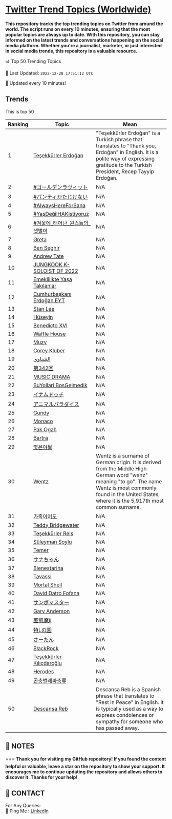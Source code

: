 [Twitter Trend Topics (Worldwide)](https://github.com/ErcinDedeoglu/Twitter-Trend-Topics)
==========

**This repository tracks the top trending topics on Twitter from around the world. 
The script runs on every 10 minutes, ensuring that the most popular topics are always up to date. 
With this repository, you can stay informed on the latest trends and conversations happening on the social media platform. 
Whether you're a journalist, marketer, or just interested in social media trends, this repository is a valuable resource.**


📊 Top 50 Trending Topics

📆 Last Updated: `2022-12-28 17:51:12 UTC`

🔧 Updated every 10 minutes!


## Trends

This is top 50

| Ranking | Topic | Mean |
| ------- | ------------ | ------------ |
| 1 | [Teşekkürler Erdoğan](http://twitter.com/search?q=Te%c5%9fekk%c3%bcrler+Erdo%c4%9fan) | "Teşekkürler Erdoğan" is a Turkish phrase that translates to "Thank you, Erdoğan" in English. It is a polite way of expressing gratitude to the Turkish President, Recep Tayyip Erdoğan. |
| 2 | [#ゴールデンラヴィット](http://twitter.com/search?q=%23%e3%82%b4%e3%83%bc%e3%83%ab%e3%83%87%e3%83%b3%e3%83%a9%e3%83%b4%e3%82%a3%e3%83%83%e3%83%88) | N/A |
| 3 | [#パンティかたじけない](http://twitter.com/search?q=%23%e3%83%91%e3%83%b3%e3%83%86%e3%82%a3%e3%81%8b%e3%81%9f%e3%81%98%e3%81%91%e3%81%aa%e3%81%84) | N/A |
| 4 | [#AlwaysHereForSana](http://twitter.com/search?q=%23AlwaysHereForSana) | N/A |
| 5 | [#YaşDeğilHAKistiyoruz](http://twitter.com/search?q=%23Ya%c5%9fDe%c4%9filHAKistiyoruz) | N/A |
| 6 | [#겨울에_태어난_원스들의_샛별이](http://twitter.com/search?q=%23%ea%b2%a8%ec%9a%b8%ec%97%90_%ed%83%9c%ec%96%b4%eb%82%9c_%ec%9b%90%ec%8a%a4%eb%93%a4%ec%9d%98_%ec%83%9b%eb%b3%84%ec%9d%b4) | N/A |
| 7 | [Greta](http://twitter.com/search?q=Greta) | N/A |
| 8 | [Ben Seghir](http://twitter.com/search?q=Ben+Seghir) | N/A |
| 9 | [Andrew Tate](http://twitter.com/search?q=Andrew+Tate) | N/A |
| 10 | [JUNGKOOK K-SOLOIST OF 2022](http://twitter.com/search?q=JUNGKOOK+K-SOLOIST+OF+2022) | N/A |
| 11 | [Emeklilikte Yaşa Takılanlar](http://twitter.com/search?q=Emeklilikte+Ya%c5%9fa+Tak%c4%b1lanlar) | N/A |
| 12 | [Cumhurbaşkanı Erdoğan EYT](http://twitter.com/search?q=Cumhurba%c5%9fkan%c4%b1+Erdo%c4%9fan+EYT) | N/A |
| 13 | [Stan Lee](http://twitter.com/search?q=Stan+Lee) | N/A |
| 14 | [Hüseyin](http://twitter.com/search?q=H%c3%bcseyin) | N/A |
| 15 | [Benedicto XVI](http://twitter.com/search?q=Benedicto+XVI) | N/A |
| 16 | [Waffle House](http://twitter.com/search?q=Waffle+House) | N/A |
| 17 | [Muzy](http://twitter.com/search?q=Muzy) | N/A |
| 18 | [Corey Kluber](http://twitter.com/search?q=Corey+Kluber) | N/A |
| 19 | [الشناوي](http://twitter.com/search?q=%d8%a7%d9%84%d8%b4%d9%86%d8%a7%d9%88%d9%8a) | N/A |
| 20 | [第342回](http://twitter.com/search?q=%e7%ac%ac342%e5%9b%9e) | N/A |
| 21 | [MUSIC DRAMA](http://twitter.com/search?q=MUSIC+DRAMA) | N/A |
| 22 | [BuYollari BosGelmedik](http://twitter.com/search?q=BuYollari+BosGelmedik) | N/A |
| 23 | [イナムドゥチ](http://twitter.com/search?q=%e3%82%a4%e3%83%8a%e3%83%a0%e3%83%89%e3%82%a5%e3%83%81) | N/A |
| 24 | [アニマルパラダイス](http://twitter.com/search?q=%e3%82%a2%e3%83%8b%e3%83%9e%e3%83%ab%e3%83%91%e3%83%a9%e3%83%80%e3%82%a4%e3%82%b9) | N/A |
| 25 | [Gundy](http://twitter.com/search?q=Gundy) | N/A |
| 26 | [Monaco](http://twitter.com/search?q=Monaco) | N/A |
| 27 | [Pak Ogah](http://twitter.com/search?q=Pak+Ogah) | N/A |
| 28 | [Bartra](http://twitter.com/search?q=Bartra) | N/A |
| 29 | [빻은야짤](http://twitter.com/search?q=%eb%b9%bb%ec%9d%80%ec%95%bc%ec%a7%a4) | N/A |
| 30 | [Wentz](http://twitter.com/search?q=Wentz) | Wentz is a surname of German origin. It is derived from the Middle High German word "wenz" meaning "to go". The name Wentz is most commonly found in the United States, where it is the 5,917th most common surname. |
| 31 | [가족이어도](http://twitter.com/search?q=%ea%b0%80%ec%a1%b1%ec%9d%b4%ec%96%b4%eb%8f%84) | N/A |
| 32 | [Teddy Bridgewater](http://twitter.com/search?q=Teddy+Bridgewater) | N/A |
| 33 | [Teşekkürler Reis](http://twitter.com/search?q=Te%c5%9fekk%c3%bcrler+Reis) | N/A |
| 34 | [Süleyman Soylu](http://twitter.com/search?q=S%c3%bcleyman+Soylu) | N/A |
| 35 | [Temer](http://twitter.com/search?q=Temer) | N/A |
| 36 | [サナちゃん](http://twitter.com/search?q=%e3%82%b5%e3%83%8a%e3%81%a1%e3%82%83%e3%82%93) | N/A |
| 37 | [Bienestarina](http://twitter.com/search?q=Bienestarina) | N/A |
| 38 | [Tavassi](http://twitter.com/search?q=Tavassi) | N/A |
| 39 | [Mortal Shell](http://twitter.com/search?q=Mortal+Shell) | N/A |
| 40 | [David Datro Fofana](http://twitter.com/search?q=David+Datro+Fofana) | N/A |
| 41 | [サンボマスター](http://twitter.com/search?q=%e3%82%b5%e3%83%b3%e3%83%9c%e3%83%9e%e3%82%b9%e3%82%bf%e3%83%bc) | N/A |
| 42 | [Gary Anderson](http://twitter.com/search?q=Gary+Anderson) | N/A |
| 43 | [聖飢魔II](http://twitter.com/search?q=%e8%81%96%e9%a3%a2%e9%ad%94II) | N/A |
| 44 | [特Lの園](http://twitter.com/search?q=%e7%89%b9L%e3%81%ae%e5%9c%92) | N/A |
| 45 | [さーたん](http://twitter.com/search?q=%e3%81%95%e3%83%bc%e3%81%9f%e3%82%93) | N/A |
| 46 | [BlackRock](http://twitter.com/search?q=BlackRock) | N/A |
| 47 | [Teşekkürler Kılıçdaroğlu](http://twitter.com/search?q=Te%c5%9fekk%c3%bcrler+K%c4%b1l%c4%b1%c3%a7daro%c4%9flu) | N/A |
| 48 | [Herodes](http://twitter.com/search?q=Herodes) | N/A |
| 49 | [곤충벌레파충류](http://twitter.com/search?q=%ea%b3%a4%ec%b6%a9%eb%b2%8c%eb%a0%88%ed%8c%8c%ec%b6%a9%eb%a5%98) | N/A |
| 50 | [Descansa Reb](http://twitter.com/search?q=Descansa+Reb) | Descansa Reb is a Spanish phrase that translates to "Rest in Peace" in English. It is typically used as a way to express condolences or sympathy for someone who has passed away. |




## 📝 NOTES

⭐⭐⭐ **Thank you for visiting my GitHub repository! If you found the content helpful or valuable, leave a star on the repository to show your support. It encourages me to continue updating the repository and allows others to discover it. Thanks for your help!**

## 📨 CONTACT

 For Any Queries:  
            🏓 Ping Me : [LinkedIn](https://www.linkedin.com/in/ercindedeoglu/)